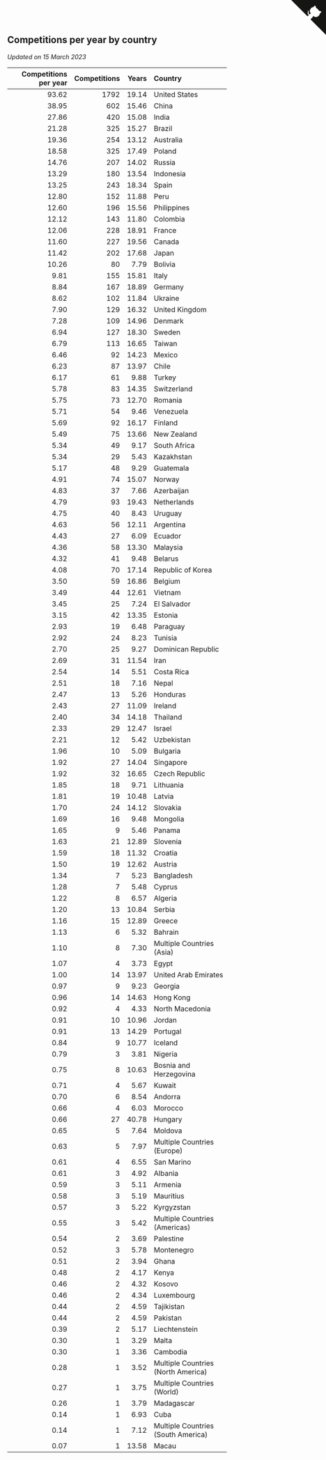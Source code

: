 ## Competitions per year by country

*Updated on 15 March 2023*

| Competitions per year | Competitions | Years | Country |
| ---: | ---: | ---: | :--- |
| 93.62 | 1792 | 19.14 | United States |
| 38.95 | 602 | 15.46 | China |
| 27.86 | 420 | 15.08 | India |
| 21.28 | 325 | 15.27 | Brazil |
| 19.36 | 254 | 13.12 | Australia |
| 18.58 | 325 | 17.49 | Poland |
| 14.76 | 207 | 14.02 | Russia |
| 13.29 | 180 | 13.54 | Indonesia |
| 13.25 | 243 | 18.34 | Spain |
| 12.80 | 152 | 11.88 | Peru |
| 12.60 | 196 | 15.56 | Philippines |
| 12.12 | 143 | 11.80 | Colombia |
| 12.06 | 228 | 18.91 | France |
| 11.60 | 227 | 19.56 | Canada |
| 11.42 | 202 | 17.68 | Japan |
| 10.26 | 80 | 7.79 | Bolivia |
| 9.81 | 155 | 15.81 | Italy |
| 8.84 | 167 | 18.89 | Germany |
| 8.62 | 102 | 11.84 | Ukraine |
| 7.90 | 129 | 16.32 | United Kingdom |
| 7.28 | 109 | 14.96 | Denmark |
| 6.94 | 127 | 18.30 | Sweden |
| 6.79 | 113 | 16.65 | Taiwan |
| 6.46 | 92 | 14.23 | Mexico |
| 6.23 | 87 | 13.97 | Chile |
| 6.17 | 61 | 9.88 | Turkey |
| 5.78 | 83 | 14.35 | Switzerland |
| 5.75 | 73 | 12.70 | Romania |
| 5.71 | 54 | 9.46 | Venezuela |
| 5.69 | 92 | 16.17 | Finland |
| 5.49 | 75 | 13.66 | New Zealand |
| 5.34 | 49 | 9.17 | South Africa |
| 5.34 | 29 | 5.43 | Kazakhstan |
| 5.17 | 48 | 9.29 | Guatemala |
| 4.91 | 74 | 15.07 | Norway |
| 4.83 | 37 | 7.66 | Azerbaijan |
| 4.79 | 93 | 19.43 | Netherlands |
| 4.75 | 40 | 8.43 | Uruguay |
| 4.63 | 56 | 12.11 | Argentina |
| 4.43 | 27 | 6.09 | Ecuador |
| 4.36 | 58 | 13.30 | Malaysia |
| 4.32 | 41 | 9.48 | Belarus |
| 4.08 | 70 | 17.14 | Republic of Korea |
| 3.50 | 59 | 16.86 | Belgium |
| 3.49 | 44 | 12.61 | Vietnam |
| 3.45 | 25 | 7.24 | El Salvador |
| 3.15 | 42 | 13.35 | Estonia |
| 2.93 | 19 | 6.48 | Paraguay |
| 2.92 | 24 | 8.23 | Tunisia |
| 2.70 | 25 | 9.27 | Dominican Republic |
| 2.69 | 31 | 11.54 | Iran |
| 2.54 | 14 | 5.51 | Costa Rica |
| 2.51 | 18 | 7.16 | Nepal |
| 2.47 | 13 | 5.26 | Honduras |
| 2.43 | 27 | 11.09 | Ireland |
| 2.40 | 34 | 14.18 | Thailand |
| 2.33 | 29 | 12.47 | Israel |
| 2.21 | 12 | 5.42 | Uzbekistan |
| 1.96 | 10 | 5.09 | Bulgaria |
| 1.92 | 27 | 14.04 | Singapore |
| 1.92 | 32 | 16.65 | Czech Republic |
| 1.85 | 18 | 9.71 | Lithuania |
| 1.81 | 19 | 10.48 | Latvia |
| 1.70 | 24 | 14.12 | Slovakia |
| 1.69 | 16 | 9.48 | Mongolia |
| 1.65 | 9 | 5.46 | Panama |
| 1.63 | 21 | 12.89 | Slovenia |
| 1.59 | 18 | 11.32 | Croatia |
| 1.50 | 19 | 12.62 | Austria |
| 1.34 | 7 | 5.23 | Bangladesh |
| 1.28 | 7 | 5.48 | Cyprus |
| 1.22 | 8 | 6.57 | Algeria |
| 1.20 | 13 | 10.84 | Serbia |
| 1.16 | 15 | 12.89 | Greece |
| 1.13 | 6 | 5.32 | Bahrain |
| 1.10 | 8 | 7.30 | Multiple Countries (Asia) |
| 1.07 | 4 | 3.73 | Egypt |
| 1.00 | 14 | 13.97 | United Arab Emirates |
| 0.97 | 9 | 9.23 | Georgia |
| 0.96 | 14 | 14.63 | Hong Kong |
| 0.92 | 4 | 4.33 | North Macedonia |
| 0.91 | 10 | 10.96 | Jordan |
| 0.91 | 13 | 14.29 | Portugal |
| 0.84 | 9 | 10.77 | Iceland |
| 0.79 | 3 | 3.81 | Nigeria |
| 0.75 | 8 | 10.63 | Bosnia and Herzegovina |
| 0.71 | 4 | 5.67 | Kuwait |
| 0.70 | 6 | 8.54 | Andorra |
| 0.66 | 4 | 6.03 | Morocco |
| 0.66 | 27 | 40.78 | Hungary |
| 0.65 | 5 | 7.64 | Moldova |
| 0.63 | 5 | 7.97 | Multiple Countries (Europe) |
| 0.61 | 4 | 6.55 | San Marino |
| 0.61 | 3 | 4.92 | Albania |
| 0.59 | 3 | 5.11 | Armenia |
| 0.58 | 3 | 5.19 | Mauritius |
| 0.57 | 3 | 5.22 | Kyrgyzstan |
| 0.55 | 3 | 5.42 | Multiple Countries (Americas) |
| 0.54 | 2 | 3.69 | Palestine |
| 0.52 | 3 | 5.78 | Montenegro |
| 0.51 | 2 | 3.94 | Ghana |
| 0.48 | 2 | 4.17 | Kenya |
| 0.46 | 2 | 4.32 | Kosovo |
| 0.46 | 2 | 4.34 | Luxembourg |
| 0.44 | 2 | 4.59 | Tajikistan |
| 0.44 | 2 | 4.59 | Pakistan |
| 0.39 | 2 | 5.17 | Liechtenstein |
| 0.30 | 1 | 3.29 | Malta |
| 0.30 | 1 | 3.36 | Cambodia |
| 0.28 | 1 | 3.52 | Multiple Countries (North America) |
| 0.27 | 1 | 3.75 | Multiple Countries (World) |
| 0.26 | 1 | 3.79 | Madagascar |
| 0.14 | 1 | 6.93 | Cuba |
| 0.14 | 1 | 7.12 | Multiple Countries (South America) |
| 0.07 | 1 | 13.58 | Macau |


<a href="https://github.com/JustinTimeCuber/wca_statistics" class="github-corner" aria-label="View source on Github"><svg width="80" height="80" viewBox="0 0 250 250" style="fill:#151513; color:#fff; position: absolute; top: 0; border: 0; right: 0;" aria-hidden="true"><path d="M0,0 L115,115 L130,115 L142,142 L250,250 L250,0 Z"></path><path d="M128.3,109.0 C113.8,99.7 119.0,89.6 119.0,89.6 C122.0,82.7 120.5,78.6 120.5,78.6 C119.2,72.0 123.4,76.3 123.4,76.3 C127.3,80.9 125.5,87.3 125.5,87.3 C122.9,97.6 130.6,101.9 134.4,103.2" fill="currentColor" style="transform-origin: 130px 106px;" class="octo-arm"></path><path d="M115.0,115.0 C114.9,115.1 118.7,116.5 119.8,115.4 L133.7,101.6 C136.9,99.2 139.9,98.4 142.2,98.6 C133.8,88.0 127.5,74.4 143.8,58.0 C148.5,53.4 154.0,51.2 159.7,51.0 C160.3,49.4 163.2,43.6 171.4,40.1 C171.4,40.1 176.1,42.5 178.8,56.2 C183.1,58.6 187.2,61.8 190.9,65.4 C194.5,69.0 197.7,73.2 200.1,77.6 C213.8,80.2 216.3,84.9 216.3,84.9 C212.7,93.1 206.9,96.0 205.4,96.6 C205.1,102.4 203.0,107.8 198.3,112.5 C181.9,128.9 168.3,122.5 157.7,114.1 C157.9,116.9 156.7,120.9 152.7,124.9 L141.0,136.5 C139.8,137.7 141.6,141.9 141.8,141.8 Z" fill="currentColor" class="octo-body"></path></svg></a><style>.github-corner:hover .octo-arm{animation:octocat-wave 560ms ease-in-out}@keyframes octocat-wave{0%,100%{transform:rotate(0)}20%,60%{transform:rotate(-25deg)}40%,80%{transform:rotate(10deg)}}@media (max-width:500px){.github-corner:hover .octo-arm{animation:none}.github-corner .octo-arm{animation:octocat-wave 560ms ease-in-out}}</style>
